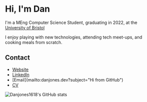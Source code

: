 # Hi, I'm Dan
I'm a MEng Computer Science Student, graduating in 2022, at the [University of Bristol](https://bristol.ac.uk)

I enjoy playing with new technologies, attending tech meet-ups, and cooking meals from scratch.

## Contact
- [Website](https://danjones.dev)
- [LinkedIn](https://linkedin.com/in/danjones1618)
- [Email](mailto:danjones.dev?subject="Hi from GitHub")
- [CV](https://danjones.dev/cv)

![Danjones1618's GitHub stats](https://github-readme-stats.vercel.app/api?username=danjones1618&count_private=true&theme=dracula)


<!--
**danjones1618/danjones1618** is a ✨ _special_ ✨ repository because its `README.md` (this file) appears on your GitHub profile.

Here are some ideas to get you started:

- 🔭 I’m currently working on ...
- 🌱 I’m currently learning ...
- 👯 I’m looking to collaborate on ...
- 🤔 I’m looking for help with ...
- 💬 Ask me about ...
- 📫 How to reach me: ...
- 😄 Pronouns: ...
- ⚡ Fun fact: ...
-->
